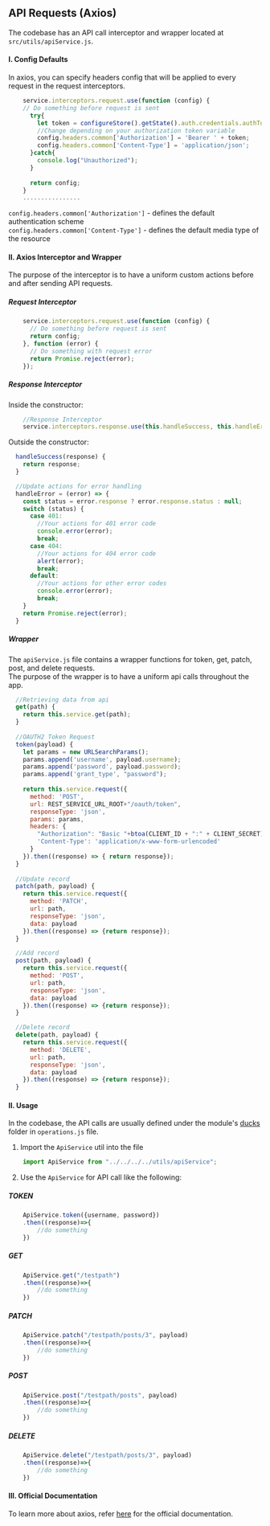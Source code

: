## API Requests (Axios)
The codebase has an API call interceptor and wrapper located at `src/utils/apiService.js`.  

#### I. Config Defaults
In axios, you can specify headers config that will be applied to every request in the request interceptors.
```javascript
    service.interceptors.request.use(function (config) {
    // Do something before request is sent
      try{
        let token = configureStore().getState().auth.credentials.authToken;
        //Change depending on your authorization token variable
        config.headers.common['Authorization'] = 'Bearer ' + token;
        config.headers.common['Content-Type'] = 'application/json';
      }catch{
        console.log("Unauthorized");
      }
      
      return config;
    }
    ................
```
`config.headers.common['Authorization']` - defines the default authentication scheme  
`config.headers.common['Content-Type']` - defines the default media type of the resource

#### II. Axios Interceptor and Wrapper

The purpose of the interceptor is to have a uniform custom actions before and after sending API requests.

##### Request Interceptor
```javascript
	service.interceptors.request.use(function (config) {
      // Do something before request is sent
      return config;
    }, function (error) {
      // Do something with request error
      return Promise.reject(error);
    });
```

##### Response Interceptor
Inside the constructor:
```javascript
	//Response Interceptor
    service.interceptors.response.use(this.handleSuccess, this.handleError);
```
Outside the constructor:

```javascript
  handleSuccess(response) {
    return response;
  }

  //Update actions for error handling
  handleError = (error) => {
    const status = error.response ? error.response.status : null;
    switch (status) {
      case 401:
        //Your actions for 401 error code
        console.error(error);
        break;
      case 404:
      	//Your actions for 404 error code
        alert(error);
        break;
      default:
      	//Your actions for other error codes
        console.error(error);
        break;
    }
    return Promise.reject(error);
  }
```

##### Wrapper
The `apiService.js` file contains a wrapper functions for token, get, patch, post, and delete requests.  
The purpose of the wrapper is to have a uniform api calls throughout the app.  

```javascript
  //Retrieving data from api
  get(path) {
    return this.service.get(path);
  }
  
  //OAUTH2 Token Request
  token(payload) {
    let params = new URLSearchParams();
    params.append('username', payload.username);
    params.append('password', payload.password);
    params.append('grant_type', "password");
    
    return this.service.request({
      method: 'POST',
      url: REST_SERVICE_URL_ROOT+"/oauth/token",
      responseType: 'json',
      params: params,
      headers: {
        "Authorization": "Basic "+btoa(CLIENT_ID + ":" + CLIENT_SECRET),
        'Content-Type': 'application/x-www-form-urlencoded'
      }
    }).then((response) => { return response});
  }
  
  //Update record
  patch(path, payload) {
    return this.service.request({
      method: 'PATCH',
      url: path,
      responseType: 'json',
      data: payload
    }).then((response) => {return response});
  }

  //Add record
  post(path, payload) {
    return this.service.request({
      method: 'POST',
      url: path,
      responseType: 'json',
      data: payload
    }).then((response) => {return response});
  }

  //Delete record
  delete(path, payload) {
    return this.service.request({
      method: 'DELETE',
      url: path,
      responseType: 'json',
      data: payload
    }).then((response) => {return response});
  }
```

#### II. Usage
In the codebase, the API calls are usually defined under the module's [ducks](./DucksPattern.md) folder in `operations.js` file.


1. Import the `ApiService` util into the file
```javascript
	import ApiService from "../../../../utils/apiService";
``` 

2. Use the `ApiService` for API call like the following:
##### TOKEN
```javascript
    ApiService.token({username, password})
    .then((response)=>{
        //do something
    })
``` 
##### GET
```javascript
    ApiService.get("/testpath")
    .then((response)=>{
        //do something
    })
``` 
##### PATCH
```javascript
    ApiService.patch("/testpath/posts/3", payload)
    .then((response)=>{
        //do something
    })
``` 
##### POST
```javascript
    ApiService.post("/testpath/posts", payload)
    .then((response)=>{
        //do something
    })
``` 
##### DELETE
```javascript
    ApiService.delete("/testpath/posts/3", payload)
    .then((response)=>{
        //do something
    })
``` 

#### III. Official Documentation
To learn more about axios, refer [here](https://github.com/axios/axios) for the official documentation.